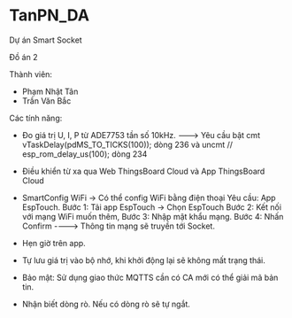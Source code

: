 # TanPN_DA
Dự án Smart Socket

Đồ án 2

Thành viên: 
- Phạm Nhật Tân
- Trần Văn Bắc

Các tính năng:

- Đo giá trị U, I, P từ ADE7753 tần số 10kHz.
---> Yêu cầu bật cmt vTaskDelay(pdMS_TO_TICKS(100)); dòng 236 và uncmt // esp_rom_delay_us(100); dòng 234

- Điều khiển từ xa qua Web ThingsBoard Cloud và App ThingsBoard Cloud

- SmartConfig WiFi -> Có thể config WiFi bằng điện thoại
Yêu cầu: App EspTouch. 
Bước 1: Tải app EspTouch -> Chọn EspTouch
Bước 2: Kết nối với mạng WiFi muốn thêm,
Bước 3: Nhập mật khẩu mạng.
Bước 4: Nhấn Confirm
----> Thông tin mạng sẽ truyền tới Socket.

- Hẹn giờ trên app.

- Tự lưu giá trị vào bộ nhớ, khi khởi động lại sẽ không mất trạng thái.

- Bảo mật: Sử dụng giao thức MQTTS cần có CA mới có thể giải mã bản tin.

- Nhận biết dòng rò. Nếu có dòng rò sẽ tự ngắt.
